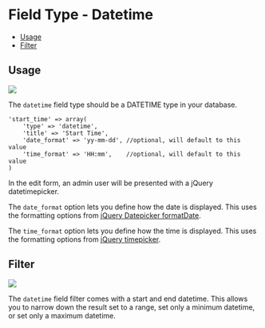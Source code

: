 # Field Type - Datetime

- [Usage](#usage)
- [Filter](#filter)

<a name="usage"></a>
## Usage

<img src="https://raw.github.com/Thirdsteplabs/Laravel-Administrator/master/examples/images/field-type-datetime.png" />

The `datetime` field type should be a DATETIME type in your database.

	'start_time' => array(
		'type' => 'datetime',
		'title' => 'Start Time',
		'date_format' => 'yy-mm-dd', //optional, will default to this value
		'time_format' => 'HH:mm', 	 //optional, will default to this value
	)

In the edit form, an admin user will be presented with a jQuery datetimepicker.

The `date_format` option lets you define how the date is displayed. This uses the formatting options from [jQuery Datepicker formatDate](http://docs.jquery.com/UI/Datepicker/formatDate).

The `time_format` option lets you define how the time is displayed. This uses the formatting options from [jQuery timepicker](http://trentrichardson.com/examples/timepicker/#tp-formatting).

<a name="filter"></a>
## Filter

<img src="https://raw.github.com/Thirdsteplabs/Laravel-Administrator/master/examples/images/field-type-datetime-filter.png" />

The `datetime` field filter comes with a start and end datetime. This allows you to narrow down the result set to a range, set only a minimum datetime, or set only a maximum datetime.
